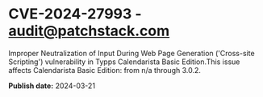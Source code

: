 # CVE-2024-27993 - audit@patchstack.com

Improper Neutralization of Input During Web Page Generation ('Cross-site Scripting') vulnerability in Typps Calendarista Basic Edition.This issue affects Calendarista Basic Edition: from n/a through 3.0.2.



**Publish date:** 2024-03-21
